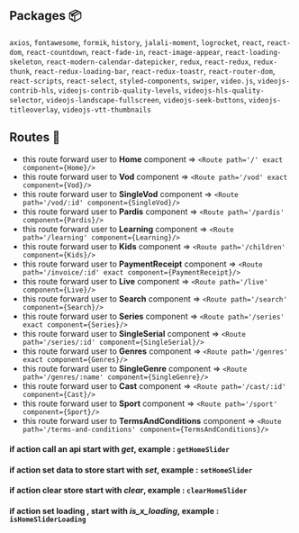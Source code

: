 ## Packages :package:
`axios`,
`fontawesome`,
`formik`,
`history`,
`jalali-moment`,
`logrocket`,
`react`,
`react-dom`,
`react-countdown`,
`react-fade-in`,
`react-image-appear`,
`react-loading-skeleton`,
`react-modern-calendar-datepicker`,
`redux`,
`react-redux`,
`redux-thunk`,
`react-redux-loading-bar`,
`react-redux-toastr`,
`react-router-dom`,
`react-scripts`,
`react-select`,
`styled-components`,
`swiper`,
`video.js`,
`videojs-contrib-hls`, 
`videojs-contrib-quality-levels`,
`videojs-hls-quality-selector`,
`videojs-landscape-fullscreen`,
`videojs-seek-buttons`,
`videojs-titleoverlay`,
`videojs-vtt-thumbnails` 


## Routes :door:
* this route forward user to __Home__ component               => `<Route path='/' exact component={Home}/>`
* this route forward user to __Vod__ component                => `<Route path='/vod' exact component={Vod}/>`
* this route forward user to __SingleVod__ component          => `<Route path='/vod/:id' component={SingleVod}/>`
* this route forward user to __Pardis__ component             => `<Route path='/pardis' component={Pardis}/>`
* this route forward user to __Learning__ component           => `<Route path='/learning' component={Learning}/>`
* this route forward user to __Kids__ component               => `<Route path='/children' component={Kids}/>`
* this route forward user to __PaymentReceipt__ component     => `<Route path='/invoice/:id' exact component={PaymentReceipt}/>`
* this route forward user to __Live__ component               => `<Route path='/live' component={Live}/>`
* this route forward user to __Search__ component             => `<Route path='/search' component={Search}/>`
* this route forward user to __Series__ component             => `<Route path='/series' exact component={Series}/>`
* this route forward user to __SingleSerial__ component       => `<Route path='/series/:id' component={SingleSerial}/>`
* this route forward user to __Genres__ component             => `<Route path='/genres' exact component={Genres}/>`
* this route forward user to __SingleGenre__ component        => `<Route path='/genres/:name' component={SingleGenre}/>`
* this route forward user to __Cast__ component               => `<Route path='/cast/:id' component={Cast}/>`
* this route forward user to __Sport__ component              => `<Route path='/sport' component={Sport}/>`
* this route forward user to __TermsAndConditions__ component => `<Route path='/terms-and-conditions' component={TermsAndConditions}/>`



















#### if action call an api start with *get*,              example : `getHomeSlider`
#### if action set data to store start with *set*,        example : `setHomeSlider`
#### if action clear store start with *clear*,            example : `clearHomeSlider`
#### if action set loading , start with *is_x_loading*,   example : `isHomeSliderLoading`
